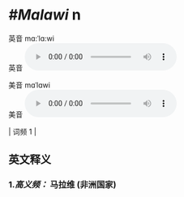 # ***\#Malawi*** n
英音 mɑ:ˈlɑ:wi  
英音
<audio src="./media/Malawi-B.aac" controls="controls"></audio>

美音 mɑˈlɑwi  
美音
<audio src="./media/Malawi.aac" controls="controls"></audio>



| 词频 1 |  

英文释义
---
### 1.*高义频：* **马拉维 (非洲国家)**  


